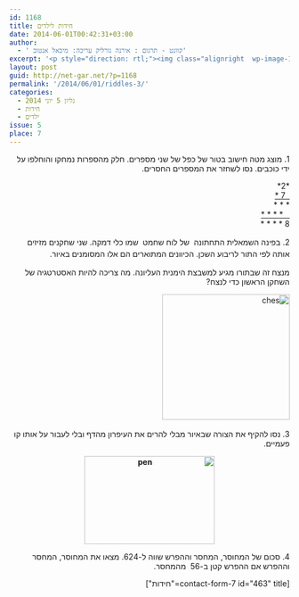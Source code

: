 ```yaml
---
id: 1168
title: חידות לילדים
date: 2014-06-01T00:42:31+03:00
author:
  - ' קוונט - תרגום : אירנה גורליק עריכה: מיכאל אנטוב'
excerpt: '<p style="direction: rtl;"><img class="alignright  wp-image-1463" src="http://net-gar.net/wp-content/uploads/2014/07/logo_sh.gif" alt="logo_sh" width="139" height="59" />מגוון חידות מתמטיות לילדים לחידוד המחשבה :) .</p>'
layout: post
guid: http://net-gar.net/?p=1168
permalink: '/2014/06/01/riddles-3/'
categories:
  - גליון 5 יוני 2014
  - חידות
  - ילדים
issue: 5
place: 7
---
```

<p dir="RTL">
  1. מוצג מטה חישוב בטור של כפל של שני מספרים. חלק מהספרות נמחקו והוחלפו על ידי כוכבים. נסו לשחזר את המספרים החסרים.
</p>

<p dir="RTL" style="text-align: right;">
  *2*<br /> <span style="text-decoration: underline;">  7 *</span><br /> * * *<br /> <span style="text-decoration: underline;">   * * * *<br /> </span>8 * * * *
</p>

<p dir="RTL">
  <span style="line-height: 1.5em;">2. בפינה השמאלית התחתונה  של לוח שחמט  שמו כלי דמקה. שני שחקנים מזיזים אותה לפי התור לריבוע השכן. הכיוונים המתוארים הם אלו המסומנים באיור. </span>
</p>

<p dir="RTL">
  מנצח זה שבתורו מגיע למשבצת הימנית העליונה. מה צריכה להיות האסטרטגיה של השחקן הראשון כדי לנצח?
</p>

<p dir="RTL">
  <img class="aligncenter size-full wp-image-1169" src="http://net-gar.net/wp-content/uploads/2014/05/ches.png" alt="ches" width="229" height="225" /> <a href="http://net-gar.net/wp-content/uploads/2014/05/pen.png"><br /> </a>
</p>

<p dir="RTL">
  3. נסו להקיף את הצורה שבאיור מבלי להרים את העיפרון מהדף ובלי לעבור על אותו קו פעמיים.
</p>

<p dir="RTL" style="text-align: center;">
  <strong><img class="aligncenter" src="http://net-gar.net/wp-content/uploads/2014/05/pen.png" alt="pen" width="234" height="158" /></strong>
</p>

<p dir="RTL">
  4. סכום של המחוסר, המחסר וההפרש שווה ל-624. מצאו את המחוסר, המחסר וההפרש אם ההפרש קטן ב-56  מהמחסר.
</p>

<p dir="RTL">
  [contact-form-7 id="463" title="חידות"]
</p>